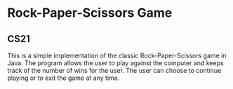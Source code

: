 # Rock-Paper-Scissors Game
## CS21
This is a simple implementation of the classic Rock-Paper-Scissors game in Java. 
The program allows the user to play against the computer and keeps track of the number of wins for the user.
The user can choose to continue playing or to exit the game at any time.
